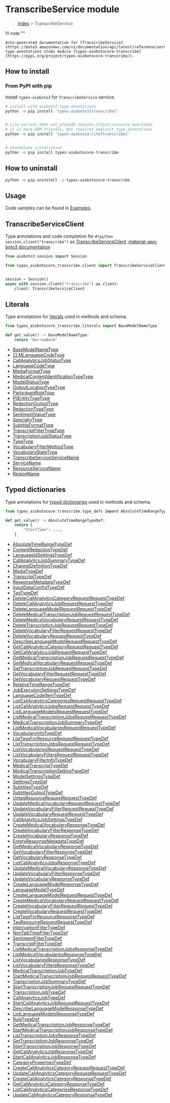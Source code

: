 # TranscribeService module

> [Index](../README.md) > TranscribeService


!!! note ""

    Auto-generated documentation for [TranscribeService](https://boto3.amazonaws.com/v1/documentation/api/latest/reference/services/transcribe.html#TranscribeService)
    type annotations stubs module [types-aiobotocore-transcribe](https://pypi.org/project/types-aiobotocore-transcribe/).

## How to install



### From PyPI with pip

Install `types-aioboto3` for `TranscribeService` service.

```bash
# install with aioboto3 type annotations
python -m pip install 'types-aioboto3[transcribe]'


# Lite version does not provide session.client/resource overloads
# it is more RAM-friendly, but requires explicit type annotations
python -m pip install 'types-aioboto3-lite[transcribe]'


# standalone installation
python -m pip install types-aiobotocore-transcribe
```



## How to uninstall

```bash
python -m pip uninstall -y types-aiobotocore-transcribe
```

## Usage

Code samples can be found in [Examples](./usage.md).

## TranscribeServiceClient

Type annotations and code completion for  `#!python session.client("transcribe")` as [TranscribeServiceClient](./client.md)
[:material-aws: boto3 documentation](https://boto3.amazonaws.com/v1/documentation/api/latest/reference/services/transcribe.html#TranscribeService.Client)

```python title="Usage example"
from aioboto3.session import Session

from types_aiobotocore_transcribe.client import TranscribeServiceClient


session = Session()
async with session.client("transcribe") as client:
    client: TranscribeServiceClient
```








## Literals

Type annotations for [literals](./literals.md) used in methods and schema.

```python title="Usage example"
from types_aiobotocore_transcribe.literals import BaseModelNameType

def get_value() -> BaseModelNameType:
    return "NarrowBand"
```

- [BaseModelNameType](./literals.md#basemodelnametype)
- [CLMLanguageCodeType](./literals.md#clmlanguagecodetype)
- [CallAnalyticsJobStatusType](./literals.md#callanalyticsjobstatustype)
- [LanguageCodeType](./literals.md#languagecodetype)
- [MediaFormatType](./literals.md#mediaformattype)
- [MedicalContentIdentificationTypeType](./literals.md#medicalcontentidentificationtypetype)
- [ModelStatusType](./literals.md#modelstatustype)
- [OutputLocationTypeType](./literals.md#outputlocationtypetype)
- [ParticipantRoleType](./literals.md#participantroletype)
- [PiiEntityTypeType](./literals.md#piientitytypetype)
- [RedactionOutputType](./literals.md#redactionoutputtype)
- [RedactionTypeType](./literals.md#redactiontypetype)
- [SentimentValueType](./literals.md#sentimentvaluetype)
- [SpecialtyType](./literals.md#specialtytype)
- [SubtitleFormatType](./literals.md#subtitleformattype)
- [TranscriptFilterTypeType](./literals.md#transcriptfiltertypetype)
- [TranscriptionJobStatusType](./literals.md#transcriptionjobstatustype)
- [TypeType](./literals.md#typetype)
- [VocabularyFilterMethodType](./literals.md#vocabularyfiltermethodtype)
- [VocabularyStateType](./literals.md#vocabularystatetype)
- [TranscribeServiceServiceName](./literals.md#transcribeserviceservicename)
- [ServiceName](./literals.md#servicename)
- [ResourceServiceName](./literals.md#resourceservicename)
- [RegionName](./literals.md#regionname)




## Typed dictionaries

Type annotations for [typed dictionaries](./type_defs.md) used in methods and schema.

```python title="Usage example"
from types_aiobotocore_transcribe.type_defs import AbsoluteTimeRangeTypeDef

def get_value() -> AbsoluteTimeRangeTypeDef:
    return {
        "StartTime": ...,
    }
```

- [AbsoluteTimeRangeTypeDef](./type_defs.md#absolutetimerangetypedef)
- [ContentRedactionTypeDef](./type_defs.md#contentredactiontypedef)
- [LanguageIdSettingsTypeDef](./type_defs.md#languageidsettingstypedef)
- [CallAnalyticsJobSummaryTypeDef](./type_defs.md#callanalyticsjobsummarytypedef)
- [ChannelDefinitionTypeDef](./type_defs.md#channeldefinitiontypedef)
- [MediaTypeDef](./type_defs.md#mediatypedef)
- [TranscriptTypeDef](./type_defs.md#transcripttypedef)
- [ResponseMetadataTypeDef](./type_defs.md#responsemetadatatypedef)
- [InputDataConfigTypeDef](./type_defs.md#inputdataconfigtypedef)
- [TagTypeDef](./type_defs.md#tagtypedef)
- [DeleteCallAnalyticsCategoryRequestRequestTypeDef](./type_defs.md#deletecallanalyticscategoryrequestrequesttypedef)
- [DeleteCallAnalyticsJobRequestRequestTypeDef](./type_defs.md#deletecallanalyticsjobrequestrequesttypedef)
- [DeleteLanguageModelRequestRequestTypeDef](./type_defs.md#deletelanguagemodelrequestrequesttypedef)
- [DeleteMedicalTranscriptionJobRequestRequestTypeDef](./type_defs.md#deletemedicaltranscriptionjobrequestrequesttypedef)
- [DeleteMedicalVocabularyRequestRequestTypeDef](./type_defs.md#deletemedicalvocabularyrequestrequesttypedef)
- [DeleteTranscriptionJobRequestRequestTypeDef](./type_defs.md#deletetranscriptionjobrequestrequesttypedef)
- [DeleteVocabularyFilterRequestRequestTypeDef](./type_defs.md#deletevocabularyfilterrequestrequesttypedef)
- [DeleteVocabularyRequestRequestTypeDef](./type_defs.md#deletevocabularyrequestrequesttypedef)
- [DescribeLanguageModelRequestRequestTypeDef](./type_defs.md#describelanguagemodelrequestrequesttypedef)
- [GetCallAnalyticsCategoryRequestRequestTypeDef](./type_defs.md#getcallanalyticscategoryrequestrequesttypedef)
- [GetCallAnalyticsJobRequestRequestTypeDef](./type_defs.md#getcallanalyticsjobrequestrequesttypedef)
- [GetMedicalTranscriptionJobRequestRequestTypeDef](./type_defs.md#getmedicaltranscriptionjobrequestrequesttypedef)
- [GetMedicalVocabularyRequestRequestTypeDef](./type_defs.md#getmedicalvocabularyrequestrequesttypedef)
- [GetTranscriptionJobRequestRequestTypeDef](./type_defs.md#gettranscriptionjobrequestrequesttypedef)
- [GetVocabularyFilterRequestRequestTypeDef](./type_defs.md#getvocabularyfilterrequestrequesttypedef)
- [GetVocabularyRequestRequestTypeDef](./type_defs.md#getvocabularyrequestrequesttypedef)
- [RelativeTimeRangeTypeDef](./type_defs.md#relativetimerangetypedef)
- [JobExecutionSettingsTypeDef](./type_defs.md#jobexecutionsettingstypedef)
- [LanguageCodeItemTypeDef](./type_defs.md#languagecodeitemtypedef)
- [ListCallAnalyticsCategoriesRequestRequestTypeDef](./type_defs.md#listcallanalyticscategoriesrequestrequesttypedef)
- [ListCallAnalyticsJobsRequestRequestTypeDef](./type_defs.md#listcallanalyticsjobsrequestrequesttypedef)
- [ListLanguageModelsRequestRequestTypeDef](./type_defs.md#listlanguagemodelsrequestrequesttypedef)
- [ListMedicalTranscriptionJobsRequestRequestTypeDef](./type_defs.md#listmedicaltranscriptionjobsrequestrequesttypedef)
- [MedicalTranscriptionJobSummaryTypeDef](./type_defs.md#medicaltranscriptionjobsummarytypedef)
- [ListMedicalVocabulariesRequestRequestTypeDef](./type_defs.md#listmedicalvocabulariesrequestrequesttypedef)
- [VocabularyInfoTypeDef](./type_defs.md#vocabularyinfotypedef)
- [ListTagsForResourceRequestRequestTypeDef](./type_defs.md#listtagsforresourcerequestrequesttypedef)
- [ListTranscriptionJobsRequestRequestTypeDef](./type_defs.md#listtranscriptionjobsrequestrequesttypedef)
- [ListVocabulariesRequestRequestTypeDef](./type_defs.md#listvocabulariesrequestrequesttypedef)
- [ListVocabularyFiltersRequestRequestTypeDef](./type_defs.md#listvocabularyfiltersrequestrequesttypedef)
- [VocabularyFilterInfoTypeDef](./type_defs.md#vocabularyfilterinfotypedef)
- [MedicalTranscriptTypeDef](./type_defs.md#medicaltranscripttypedef)
- [MedicalTranscriptionSettingTypeDef](./type_defs.md#medicaltranscriptionsettingtypedef)
- [ModelSettingsTypeDef](./type_defs.md#modelsettingstypedef)
- [SettingsTypeDef](./type_defs.md#settingstypedef)
- [SubtitlesTypeDef](./type_defs.md#subtitlestypedef)
- [SubtitlesOutputTypeDef](./type_defs.md#subtitlesoutputtypedef)
- [UntagResourceRequestRequestTypeDef](./type_defs.md#untagresourcerequestrequesttypedef)
- [UpdateMedicalVocabularyRequestRequestTypeDef](./type_defs.md#updatemedicalvocabularyrequestrequesttypedef)
- [UpdateVocabularyFilterRequestRequestTypeDef](./type_defs.md#updatevocabularyfilterrequestrequesttypedef)
- [UpdateVocabularyRequestRequestTypeDef](./type_defs.md#updatevocabularyrequestrequesttypedef)
- [CallAnalyticsJobSettingsTypeDef](./type_defs.md#callanalyticsjobsettingstypedef)
- [CreateMedicalVocabularyResponseTypeDef](./type_defs.md#createmedicalvocabularyresponsetypedef)
- [CreateVocabularyFilterResponseTypeDef](./type_defs.md#createvocabularyfilterresponsetypedef)
- [CreateVocabularyResponseTypeDef](./type_defs.md#createvocabularyresponsetypedef)
- [EmptyResponseMetadataTypeDef](./type_defs.md#emptyresponsemetadatatypedef)
- [GetMedicalVocabularyResponseTypeDef](./type_defs.md#getmedicalvocabularyresponsetypedef)
- [GetVocabularyFilterResponseTypeDef](./type_defs.md#getvocabularyfilterresponsetypedef)
- [GetVocabularyResponseTypeDef](./type_defs.md#getvocabularyresponsetypedef)
- [ListCallAnalyticsJobsResponseTypeDef](./type_defs.md#listcallanalyticsjobsresponsetypedef)
- [UpdateMedicalVocabularyResponseTypeDef](./type_defs.md#updatemedicalvocabularyresponsetypedef)
- [UpdateVocabularyFilterResponseTypeDef](./type_defs.md#updatevocabularyfilterresponsetypedef)
- [UpdateVocabularyResponseTypeDef](./type_defs.md#updatevocabularyresponsetypedef)
- [CreateLanguageModelResponseTypeDef](./type_defs.md#createlanguagemodelresponsetypedef)
- [LanguageModelTypeDef](./type_defs.md#languagemodeltypedef)
- [CreateLanguageModelRequestRequestTypeDef](./type_defs.md#createlanguagemodelrequestrequesttypedef)
- [CreateMedicalVocabularyRequestRequestTypeDef](./type_defs.md#createmedicalvocabularyrequestrequesttypedef)
- [CreateVocabularyFilterRequestRequestTypeDef](./type_defs.md#createvocabularyfilterrequestrequesttypedef)
- [CreateVocabularyRequestRequestTypeDef](./type_defs.md#createvocabularyrequestrequesttypedef)
- [ListTagsForResourceResponseTypeDef](./type_defs.md#listtagsforresourceresponsetypedef)
- [TagResourceRequestRequestTypeDef](./type_defs.md#tagresourcerequestrequesttypedef)
- [InterruptionFilterTypeDef](./type_defs.md#interruptionfiltertypedef)
- [NonTalkTimeFilterTypeDef](./type_defs.md#nontalktimefiltertypedef)
- [SentimentFilterTypeDef](./type_defs.md#sentimentfiltertypedef)
- [TranscriptFilterTypeDef](./type_defs.md#transcriptfiltertypedef)
- [ListMedicalTranscriptionJobsResponseTypeDef](./type_defs.md#listmedicaltranscriptionjobsresponsetypedef)
- [ListMedicalVocabulariesResponseTypeDef](./type_defs.md#listmedicalvocabulariesresponsetypedef)
- [ListVocabulariesResponseTypeDef](./type_defs.md#listvocabulariesresponsetypedef)
- [ListVocabularyFiltersResponseTypeDef](./type_defs.md#listvocabularyfiltersresponsetypedef)
- [MedicalTranscriptionJobTypeDef](./type_defs.md#medicaltranscriptionjobtypedef)
- [StartMedicalTranscriptionJobRequestRequestTypeDef](./type_defs.md#startmedicaltranscriptionjobrequestrequesttypedef)
- [TranscriptionJobSummaryTypeDef](./type_defs.md#transcriptionjobsummarytypedef)
- [StartTranscriptionJobRequestRequestTypeDef](./type_defs.md#starttranscriptionjobrequestrequesttypedef)
- [TranscriptionJobTypeDef](./type_defs.md#transcriptionjobtypedef)
- [CallAnalyticsJobTypeDef](./type_defs.md#callanalyticsjobtypedef)
- [StartCallAnalyticsJobRequestRequestTypeDef](./type_defs.md#startcallanalyticsjobrequestrequesttypedef)
- [DescribeLanguageModelResponseTypeDef](./type_defs.md#describelanguagemodelresponsetypedef)
- [ListLanguageModelsResponseTypeDef](./type_defs.md#listlanguagemodelsresponsetypedef)
- [RuleTypeDef](./type_defs.md#ruletypedef)
- [GetMedicalTranscriptionJobResponseTypeDef](./type_defs.md#getmedicaltranscriptionjobresponsetypedef)
- [StartMedicalTranscriptionJobResponseTypeDef](./type_defs.md#startmedicaltranscriptionjobresponsetypedef)
- [ListTranscriptionJobsResponseTypeDef](./type_defs.md#listtranscriptionjobsresponsetypedef)
- [GetTranscriptionJobResponseTypeDef](./type_defs.md#gettranscriptionjobresponsetypedef)
- [StartTranscriptionJobResponseTypeDef](./type_defs.md#starttranscriptionjobresponsetypedef)
- [GetCallAnalyticsJobResponseTypeDef](./type_defs.md#getcallanalyticsjobresponsetypedef)
- [StartCallAnalyticsJobResponseTypeDef](./type_defs.md#startcallanalyticsjobresponsetypedef)
- [CategoryPropertiesTypeDef](./type_defs.md#categorypropertiestypedef)
- [CreateCallAnalyticsCategoryRequestRequestTypeDef](./type_defs.md#createcallanalyticscategoryrequestrequesttypedef)
- [UpdateCallAnalyticsCategoryRequestRequestTypeDef](./type_defs.md#updatecallanalyticscategoryrequestrequesttypedef)
- [CreateCallAnalyticsCategoryResponseTypeDef](./type_defs.md#createcallanalyticscategoryresponsetypedef)
- [GetCallAnalyticsCategoryResponseTypeDef](./type_defs.md#getcallanalyticscategoryresponsetypedef)
- [ListCallAnalyticsCategoriesResponseTypeDef](./type_defs.md#listcallanalyticscategoriesresponsetypedef)
- [UpdateCallAnalyticsCategoryResponseTypeDef](./type_defs.md#updatecallanalyticscategoryresponsetypedef)

